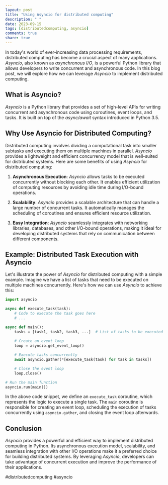 ```yaml
---
layout: post
title: "Using Asyncio for distributed computing"
description: " "
date: 2023-09-15
tags: [distributedcomputing, asyncio]
comments: true
share: true
---
```


In today's world of ever-increasing data processing requirements, distributed computing has become a crucial aspect of many applications. *Asyncio*, also known as *asynchronous I/O*, is a powerful Python library that allows developers to write concurrent and asynchronous code. In this blog post, we will explore how we can leverage *Asyncio* to implement distributed computing.

## What is Asyncio?

*Asyncio* is a Python library that provides a set of high-level APIs for writing concurrent and asynchronous code using coroutines, event loops, and tasks. It is built on top of the *async/await* syntax introduced in Python 3.5.

## Why Use Asyncio for Distributed Computing?

Distributed computing involves dividing a computational task into smaller subtasks and executing them on multiple machines in parallel. *Asyncio* provides a lightweight and efficient concurrency model that is well-suited for distributed systems. Here are some benefits of using *Asyncio* for distributed computing:

1. **Asynchronous Execution**: *Asyncio* allows tasks to be executed concurrently without blocking each other. It enables efficient utilization of computing resources by avoiding idle time during I/O-bound operations.

2. **Scalability**: *Asyncio* provides a scalable architecture that can handle a large number of concurrent tasks. It automatically manages the scheduling of coroutines and ensures efficient resource utilization.

3. **Easy Integration**: *Asyncio* seamlessly integrates with networking libraries, databases, and other I/O-bound operations, making it ideal for developing distributed systems that rely on communication between different components.

## Example: Distributed Task Execution with Asyncio

Let's illustrate the power of *Asyncio* for distributed computing with a simple example. Imagine we have a list of tasks that need to be executed on multiple machines concurrently. Here's how we can use *Asyncio* to achieve this:

```python
import asyncio

async def execute_task(task):
    # Code to execute the task goes here
    # ...

async def main():
    tasks = [task1, task2, task3, ...]  # List of tasks to be executed
    
    # Create an event loop
    loop = asyncio.get_event_loop()

    # Execute tasks concurrently
    await asyncio.gather(*[execute_task(task) for task in tasks])

    # Close the event loop
    loop.close()

# Run the main function
asyncio.run(main())
```

In the above code snippet, we define an `execute_task` coroutine, which represents the logic to execute a single task. The `main` coroutine is responsible for creating an event loop, scheduling the execution of tasks concurrently using `asyncio.gather`, and closing the event loop afterwards.

## Conclusion

*Asyncio* provides a powerful and efficient way to implement distributed computing in Python. Its asynchronous execution model, scalability, and seamless integration with other I/O operations make it a preferred choice for building distributed systems. By leveraging *Asyncio*, developers can take advantage of concurrent execution and improve the performance of their applications.

#distributedcomputing #asyncio